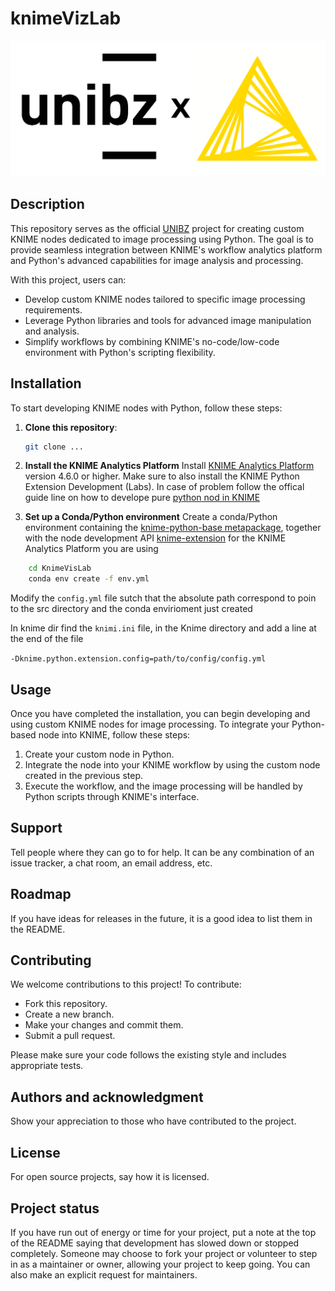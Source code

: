 # knimeVizLab

![alt text](LogoProject.png)

## Description
This repository serves as the official [UNIBZ](www.unibz.it) project for creating custom KNIME nodes dedicated to image processing using Python. The goal is to provide seamless integration between KNIME's workflow analytics platform and Python's advanced capabilities for image analysis and processing.

With this project, users can:

- Develop custom KNIME nodes tailored to specific image processing requirements.
- Leverage Python libraries and tools for advanced image manipulation and analysis.
- Simplify workflows by combining KNIME's no-code/low-code environment with Python's scripting flexibility.


## Installation

To start developing KNIME nodes with Python, follow these steps:
1. **Clone this repository**:
    ```bash
    git clone ...
    ```

2. **Install the KNIME Analytics Platform**
    Install [KNIME Analytics Platform](https://docs.knime.com/2024-12/analytics_platform_installation_guide/index.html#_installing_knime_analytics_platform) version 4.6.0 or higher.
    Make sure to also install the KNIME Python Extension Development (Labs). In case of problem follow the offical guide line on how to develope pure [python nod in KNIME](https://docs.knime.com/latest/pure_python_node_extensions_guide/index.html#extension-bundling)

3. **Set up a Conda/Python environment**
Create a conda/Python environment containing the [knime-python-base metapackage](https://anaconda.org/knime/knime-python-base), together with the node development API [knime-extension](https://anaconda.org/knime/knime-extension) for the KNIME Analytics Platform you are using

```bash
    cd KnimeVisLab
    conda env create -f env.yml
```


Modify the `config.yml` file sutch that the absolute path correspond to poin to the src directory and the conda envirioment just created

In knime dir find the `knimi.ini` file, in the Knime directory and add a line at the end of the file

```-Dknime.python.extension.config=path/to/config/config.yml```


## Usage
Once you have completed the installation, you can begin developing and using custom KNIME nodes for image processing. To integrate your Python-based node into KNIME, follow these steps:

1. Create your custom node in Python.
2. Integrate the node into your KNIME workflow by using the custom node created in the previous step.
3. Execute the workflow, and the image processing will be handled by Python scripts through KNIME's interface.

## Support
Tell people where they can go to for help. It can be any combination of an issue tracker, a chat room, an email address, etc.

## Roadmap
If you have ideas for releases in the future, it is a good idea to list them in the README.

## Contributing
We welcome contributions to this project! To contribute:

- Fork this repository.
- Create a new branch.
- Make your changes and commit them.
- Submit a pull request.

Please make sure your code follows the existing style and includes appropriate tests.

## Authors and acknowledgment
Show your appreciation to those who have contributed to the project.

## License
For open source projects, say how it is licensed.

## Project status
If you have run out of energy or time for your project, put a note at the top of the README saying that development has slowed down or stopped completely. Someone may choose to fork your project or volunteer to step in as a maintainer or owner, allowing your project to keep going. You can also make an explicit request for maintainers.
